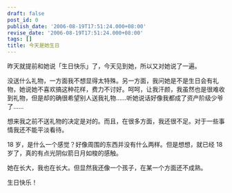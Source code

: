 ```yaml
---
draft: false
post_id: 0
publish_date: '2006-08-19T17:51:24.000+08:00'
revise_date: '2006-08-19T17:51:24.000+08:00'
tags: []
title: 今天是她生日
---
```


昨天就提前和她说「生日快乐」了，今天见到她，所以又对她说了一遍。

没送什么礼物，一方面我不想显得太特殊。另一方面，我问她是不是生日会有礼物，她说她不喜欢搞这种花样，费力不讨好。呵呵，让我汗颜，我虽然也是很难收到礼物，但是却的确很希望别人送我礼物……听她说话好像我都成了资产阶级少爷了……

想来我之前不送礼物的决定是对的。而且，在很多方面，我还很不足。对于一些事情我还不能平淡看待。

18 岁，是什么一个感觉？好像周围的东西并没有什么两样。但是想想，就已经 18 岁了，真的有点光阴似箭日月如梭的感触。

她在长大，我也在长大。但显然我还像一个孩子，在某一个方面还不成熟。

生日快乐！
